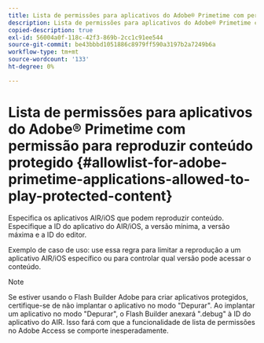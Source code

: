 ```yaml
---
title: Lista de permissões para aplicativos do Adobe® Primetime com permissão para reproduzir conteúdo protegido
description: Lista de permissões para aplicativos do Adobe® Primetime com permissão para reproduzir conteúdo protegido
copied-description: true
exl-id: 56004a0f-118c-42f3-869b-2cc1c91ee544
source-git-commit: be43bbbd1051886c8979ff590a3197b2a7249b6a
workflow-type: tm+mt
source-wordcount: '133'
ht-degree: 0%

---
```


# Lista de permissões para aplicativos do Adobe® Primetime com permissão para reproduzir conteúdo protegido {#allowlist-for-adobe-primetime-applications-allowed-to-play-protected-content}

Especifica os aplicativos AIR/iOS que podem reproduzir conteúdo. Especifique a ID do aplicativo do AIR/iOS, a versão mínima, a versão máxima e a ID do editor.

Exemplo de caso de uso: use essa regra para limitar a reprodução a um aplicativo AIR/iOS específico ou para controlar qual versão pode acessar o conteúdo.

>[!NOTE]
>
>Se estiver usando o Flash Builder Adobe para criar aplicativos protegidos, certifique-se de não implantar o aplicativo no modo &quot;Depurar&quot;. Ao implantar um aplicativo no modo &quot;Depurar&quot;, o Flash Builder anexará &quot;.debug&quot; à ID do aplicativo do AIR. Isso fará com que a funcionalidade de lista de permissões no Adobe Access se comporte inesperadamente.

